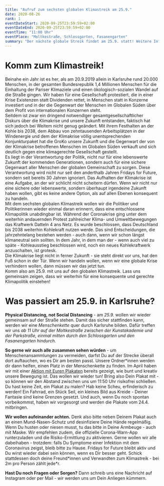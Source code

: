 ```yaml
---
title: "Aufruf zum sechsten globalen Klimastreik am 25.9."
date: 2020-08-26
rank: 1
eventDateStart: 2020-09-25T23:59:59+02:00
eventDateEnd: 2020-09-25T23:59:59+02:00
eventTime: "11:00 Uhr"
eventPlace: "Moltkestraße, Schlossgarten, Fasanengarten"
summary: "Der nächste globale Streik findet am 25.9. statt! Weitere Infos zur Aktionsform, zu Zeit und Ort sowie zum Hygienekonzept folgen"
---
```


# Komm zum Klimastreik!
Beinahe ein Jahr ist es her, als am 20.9.2019 allein in Karlsruhe rund 20.000 Menschen, in der gesamten Bundesrepublik 1,4 Millionen Menschen für die Einhaltung der Pariser Klimaziele und einen ökologisch-sozialen Wandel auf die Straße gingen. Wir haben für eine Gesellschaft protestiert, die in einer Krise Existenzen statt Dividenden rettet, in Menschen statt in Konzerne investiert und in der die Gegenwart der Menschen im Globalen Süden über dem Profit von internationalen Konzernen steht.\
Seitdem ist zwar ein dringend notwendiger gesamtgesellschaftlicher Diskurs über die Klimakrise und unsere Zukunft entstanden, faktisch hat sich jedoch bei Weitem nicht genug geändert. Mit ihrem Festhalten an der Kohle bis 2038, dem Abbau von zehntausenden Arbeitsplätzen in der Windenergie und dem der Klimakrise völlig unentsprechenden Konjunkturpaket hat die GroKo unsere Zukunft und die Gegenwart der von der Klimakrise betroffenen Menschen im Globalen Süden verkauft und sich deutlich gegen eine klimagerechte Gesellschaft gestellt.\
Es liegt in der Verantwortung der Politik, nicht nur für eine lebenswerte Zukunft der kommenden Generationen, sondern auch für eine sichere Gegenwart aller Menschen der globalen Gemeinschaft zu sorgen. Diese Verantwortung wird nicht nur seit den anderthalb Jahren Fridays for Future, sondern seit bereits 30 Jahren ignoriert. Das Aufhalten der Klimakrise ist eine Aufgabe, an der wir schlicht nicht scheitern dürfen. Wenn wir nicht nur eine sichere oder lebenswerte, sondern überhaupt irgendeine Zukunft haben wollen, gibt es keine andere Option, als auf allen Ebenen konsequent zu handeln.\
Mit dem sechsten globalen Klimastreik wollen wir die Politiker und Politikerinnen wieder einmal daran erinnern, dass eine entschlossene Klimapolitik unabdingbar ist. Während der Coronakrise ging unter dem weiterhin andauernden Protest zahlreicher Klima- und Umweltbewegungen das Kraftwerk Datteln 4 ans Netz. Es wurde beschlossen, dass Deutschland bis 2038 weiterhin Kohlekraft nutzen werde. Das sind Entscheidungen, die jahrzehntelang bestehen werden - auch dann, wenn wir schon längst klimaneutral sein sollten. In dem Jahr, in dem man der - wenn auch viel zu späte - Kohleausstieg beschlossen wird, noch ein neues Kohlekraftwerk anzuschalten, ist grotesk. <!-- Denn Kohleausstieg auf 2038 anzusetzen  --> \
Die Klimakrise liegt nicht in ferner Zukunft - sie steht direkt vor uns, hat den Fuß schon in der Tür. Wenn wir handeln wollen, wenn wir eine globale Krise verhindern wollen, dann müssen wir das jetzt tun.\
Komm also am 25.9. mit uns auf den globalen Klimastreik. Lass uns gemeinsam zeigen, dass wir weiterhin für eine konsequente und gerechte Klimapolitik einstehen!

# Was passiert am 25.9. in Karlsruhe?
**Physical Distancing, not Social Distancing** - am *25.9.* wollen wir wieder gemeinsam auf der Straße stehen. Damit das sicher stattfinden kann, werden wir eine *Menschenkette* quer durch Karlsruhe bilden. 
Dafür treffen wir uns *ab 11 Uhr auf der Moltkestraße zwischen der Kunstakademie und der Parkstraße, einmal mitten durch den Schlossgarten und den Fasanengarten hindurch.*
<!-- [Bild von Strecke einfügen] -->
**So gerne wir auch alle zusammen sehen würden** - um Menschenansammlungen zu vermeiden, darfst Du auf der Strecke überall dort auftauchen, wo es Dir am besten passt. Unsere Ordner\*innen werden dir dann helfen, einen Platz in der Menschenkette zu finden.
Im April haben wir mit einer [Aktion mit Euren Plakaten](https://www.youtube.com/watch?v=i6doNXYYpx0) bereits gezeigt, wie bunt und kreativ unsere Bewegung ist. Das wollen wir wieder tun! Bring also Dein Plakat mit - so können wir den Abstand zwischen uns um 11:50 Uhr risikofrei schließen. Du hast keine Zeit, ein Plakat zu malen? Hab keine Scheu, erfinderisch zu werden! Ein Fahrrad, ein Stück Seil, ein kleines Bild aus Kreide - Deiner Fantasie sind keine Grenzen gesetzt. Und auch, wenn Du noch spontan vorbeikommst, haben wir vorgesorgt und werden die Plakate vom 24.4. mitbringen.

**Wir wollen aufeinander achten.** Denk also bitte neben Deinem Plakat auch an einen Mund-Nasen-Schutz und desinfiziere Deine Hände regelmäßig. Wenn Du husten oder niesen musst, tu das bitte in Deine Armbeuge - auch mit Maske. Wir empfehlen zudem, die offizielle Corona-Warn-App runterzuladen und die Risiko-Ermittlung zu aktivieren. Gerne wollen wir alle dabeihaben - trotzdem: falls Du Symptome einer Infektion mit dem Coronavirus zeigst, bleib bitte zu Hause. Fridays for Future bleibt aktiv und Du wirst wieder dabei sein können, wenn es Dir besser geht. Schick stattdessen doch deine Freund\*innen und Verwandten zum Klimastreik - bei 2m pro Person zählt jede\*r.

**Hast Du noch Fragen oder Sorgen?** Dann schreib uns eine Nachricht auf Instagram oder per Mail - wir werden uns um Dein Anliegen kümmern.